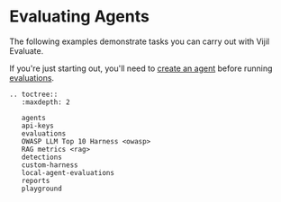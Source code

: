 # Evaluating Agents

The following examples demonstrate tasks you can carry out with Vijil Evaluate.

If you're just starting out, you'll need to [create an agent](agents.md) before running [evaluations](evaluations.md).

```{eval-rst}
.. toctree::
   :maxdepth: 2

   agents
   api-keys
   evaluations
   OWASP LLM Top 10 Harness <owasp>
   RAG metrics <rag>
   detections
   custom-harness
   local-agent-evaluations
   reports
   playground
```